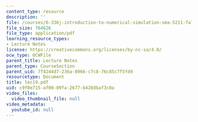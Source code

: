 ```yaml
---
content_type: resource
description: ''
file: /courses/6-336j-introduction-to-numerical-simulation-sma-5211-fall-2003/c9f0e715af0009fa2677b428dbaf3c0a_lec19.pdf
file_size: 764626
file_type: application/pdf
learning_resource_types:
- Lecture Notes
license: https://creativecommons.org/licenses/by-nc-sa/4.0/
ocw_type: OCWFile
parent_title: Lecture Notes
parent_type: CourseSection
parent_uid: 7f4244d7-236a-8966-c7c8-76c85c7f5fd9
resourcetype: Document
title: lec19.pdf
uid: c9f0e715-af00-09fa-2677-b428dbaf3c0a
video_files:
  video_thumbnail_file: null
video_metadata:
  youtube_id: null
---
```


